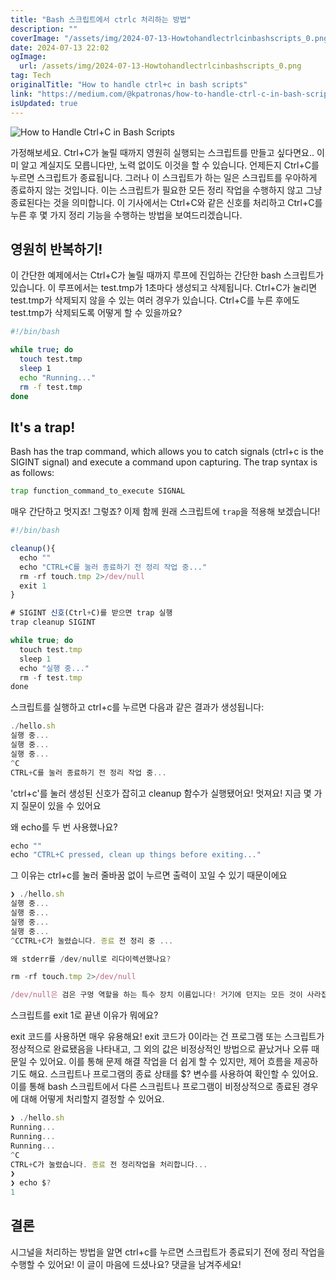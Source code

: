 ```yaml
---
title: "Bash 스크립트에서 ctrlc 처리하는 방법"
description: ""
coverImage: "/assets/img/2024-07-13-Howtohandlectrlcinbashscripts_0.png"
date: 2024-07-13 22:02
ogImage:
  url: /assets/img/2024-07-13-Howtohandlectrlcinbashscripts_0.png
tag: Tech
originalTitle: "How to handle ctrl+c in bash scripts"
link: "https://medium.com/@kpatronas/how-to-handle-ctrl-c-in-bash-scripts-d7085e7d3d47"
isUpdated: true
---
```


![How to Handle Ctrl+C in Bash Scripts](/assets/img/2024-07-13-Howtohandlectrlcinbashscripts_0.png)

가정해보세요. Ctrl+C가 눌릴 때까지 영원히 실행되는 스크립트를 만들고 싶다면요.. 이미 알고 계실지도 모릅니다만, 노력 없이도 이것을 할 수 있습니다. 언제든지 Ctrl+C를 누르면 스크립트가 종료됩니다. 그러나 이 스크립트가 하는 일은 스크립트를 우아하게 종료하지 않는 것입니다. 이는 스크립트가 필요한 모든 정리 작업을 수행하지 않고 그냥 종료된다는 것을 의미합니다. 이 기사에서는 Ctrl+C와 같은 신호를 처리하고 Ctrl+C를 누른 후 몇 가지 정리 기능을 수행하는 방법을 보여드리겠습니다.

## 영원히 반복하기!

이 간단한 예제에서는 Ctrl+C가 눌릴 때까지 루프에 진입하는 간단한 bash 스크립트가 있습니다. 이 루프에서는 test.tmp가 1초마다 생성되고 삭제됩니다. Ctrl+C가 눌리면 test.tmp가 삭제되지 않을 수 있는 여러 경우가 있습니다. Ctrl+C를 누른 후에도 test.tmp가 삭제되도록 어떻게 할 수 있을까요?

<!-- cozy-coder - 수평 -->

<ins class="adsbygoogle"
     style="display:block"
     data-ad-client="ca-pub-4877378276818686"
     data-ad-slot="1107185301"
     data-ad-format="auto"
     data-full-width-responsive="true"></ins>

<script>
     (adsbygoogle = window.adsbygoogle || []).push({});
</script>

```bash
#!/bin/bash

while true; do
  touch test.tmp
  sleep 1
  echo "Running..."
  rm -f test.tmp
done
```

## It's a trap!

Bash has the trap command, which allows you to catch signals (ctrl+c is the SIGINT signal) and execute a command upon capturing. The trap syntax is as follows:

```bash
trap function_command_to_execute SIGNAL
```

<!-- cozy-coder - 수평 -->

<ins class="adsbygoogle"
     style="display:block"
     data-ad-client="ca-pub-4877378276818686"
     data-ad-slot="1107185301"
     data-ad-format="auto"
     data-full-width-responsive="true"></ins>

<script>
     (adsbygoogle = window.adsbygoogle || []).push({});
</script>

매우 간단하고 멋지죠! 그렇죠? 이제 함께 원래 스크립트에 `trap`을 적용해 보겠습니다!

```js
#!/bin/bash

cleanup(){
  echo ""
  echo "CTRL+C를 눌러 종료하기 전 정리 작업 중..."
  rm -rf touch.tmp 2>/dev/null
  exit 1
}

# SIGINT 신호(Ctrl+C)를 받으면 trap 실행
trap cleanup SIGINT

while true; do
  touch test.tmp
  sleep 1
  echo "실행 중..."
  rm -f test.tmp
done
```

스크립트를 실행하고 ctrl+c를 누르면 다음과 같은 결과가 생성됩니다:

```js
./hello.sh
실행 중...
실행 중...
실행 중...
^C
CTRL+C를 눌러 종료하기 전 정리 작업 중...
```

<!-- cozy-coder - 수평 -->

<ins class="adsbygoogle"
     style="display:block"
     data-ad-client="ca-pub-4877378276818686"
     data-ad-slot="1107185301"
     data-ad-format="auto"
     data-full-width-responsive="true"></ins>

<script>
     (adsbygoogle = window.adsbygoogle || []).push({});
</script>

'ctrl+c'를 눌러 생성된 신호가 잡히고 cleanup 함수가 실행됐어요! 멋져요! 지금 몇 가지 질문이 있을 수 있어요

왜 echo를 두 번 사용했나요?

```js
echo ""
echo "CTRL+C pressed, clean up things before exiting..."
```

그 이유는 ctrl+c를 눌러 줄바꿈 없이 누르면 출력이 꼬일 수 있기 때문이에요

<!-- cozy-coder - 수평 -->

<ins class="adsbygoogle"
     style="display:block"
     data-ad-client="ca-pub-4877378276818686"
     data-ad-slot="1107185301"
     data-ad-format="auto"
     data-full-width-responsive="true"></ins>

<script>
     (adsbygoogle = window.adsbygoogle || []).push({});
</script>

```js
❯ ./hello.sh
실행 중...
실행 중...
실행 중...
실행 중...
^CCTRL+C가 눌렸습니다. 종료 전 정리 중 ...

왜 stderr를 /dev/null로 리다이렉션했나요?

rm -rf touch.tmp 2>/dev/null

/dev/null은 검은 구멍 역할을 하는 특수 장치 이름입니다! 거기에 던지는 모든 것이 사라집니다! 따라서 이미 삭제된 파일을 삭제하려고 시도할 때 오류가 화면에 표시되지 않으므로 사용자를 혼란스럽게 만들지 않는다는 것입니다!
```

<!-- cozy-coder - 수평 -->

<ins class="adsbygoogle"
     style="display:block"
     data-ad-client="ca-pub-4877378276818686"
     data-ad-slot="1107185301"
     data-ad-format="auto"
     data-full-width-responsive="true"></ins>

<script>
     (adsbygoogle = window.adsbygoogle || []).push({});
</script>

스크립트를 exit 1로 끝낸 이유가 뭐에요?

exit 코드를 사용하면 매우 유용해요! exit 코드가 0이라는 건 프로그램 또는 스크립트가 정상적으로 완료됐음을 나타내고, 그 외의 값은 비정상적인 방법으로 끝났거나 오류 때문일 수 있어요. 이를 통해 문제 해결 작업을 더 쉽게 할 수 있지만, 제어 흐름을 제공하기도 해요. 스크립트나 프로그램의 종료 상태를 $? 변수를 사용하여 확인할 수 있어요. 이를 통해 bash 스크립트에서 다른 스크립트나 프로그램이 비정상적으로 종료된 경우에 대해 어떻게 처리할지 결정할 수 있어요.

```js
❯ ./hello.sh
Running...
Running...
Running...
^C
CTRL+C가 눌렸습니다. 종료 전 정리작업을 처리합니다...
❯
❯ echo $?
1
```

## 결론

<!-- cozy-coder - 수평 -->

<ins class="adsbygoogle"
     style="display:block"
     data-ad-client="ca-pub-4877378276818686"
     data-ad-slot="1107185301"
     data-ad-format="auto"
     data-full-width-responsive="true"></ins>

<script>
     (adsbygoogle = window.adsbygoogle || []).push({});
</script>

시그널을 처리하는 방법을 알면 ctrl+c를 누르면 스크립트가 종료되기 전에 정리 작업을 수행할 수 있어요! 이 글이 마음에 드셨나요? 댓글을 남겨주세요!
